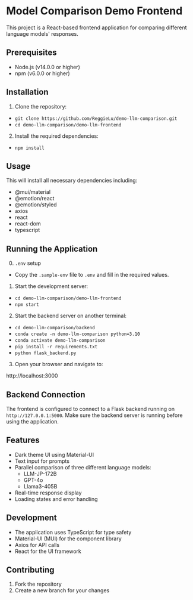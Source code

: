 # Model Comparison Demo Frontend

This project is a React-based frontend application for comparing different language models' responses.

## Prerequisites

- Node.js (v14.0.0 or higher)
- npm (v6.0.0 or higher)

## Installation

1. Clone the repository:

- ```git clone https://github.com/ReggieLu/demo-llm-comparison.git```
- ```cd demo-llm-comparison/demo-llm-frontend```

2. Install the required dependencies:

- ```npm install```

## Usage


This will install all necessary dependencies including:
- @mui/material
- @emotion/react
- @emotion/styled
- axios
- react
- react-dom
- typescript

## Running the Application
0. ```.env``` setup
- Copy the ```.sample-env``` file to ```.env``` and fill in the required values.

1. Start the development server:

- ```cd demo-llm-comparison/demo-llm-frontend```
- ```npm start```

2. Start the backend server on another terminal:

- ```cd demo-llm-comparison/backend```
- ```conda create -n demo-llm-comparison python=3.10```
- ```conda activate demo-llm-comparison```
- ```pip install -r requirements.txt```
- ```python flask_backend.py```

3. Open your browser and navigate to:

http://localhost:3000


## Backend Connection

The frontend is configured to connect to a Flask backend running on `http://127.0.0.1:5000`. Make sure the backend server is running before using the application.

## Features

- Dark theme UI using Material-UI
- Text input for prompts
- Parallel comparison of three different language models:
  - LLM-JP-172B
  - GPT-4o
  - Llama3-405B
- Real-time response display
- Loading states and error handling

## Development

- The application uses TypeScript for type safety
- Material-UI (MUI) for the component library
- Axios for API calls
- React for the UI framework

## Contributing

1. Fork the repository
2. Create a new branch for your changes
